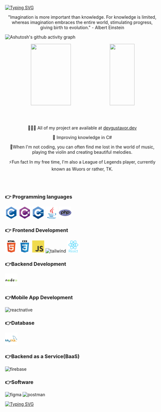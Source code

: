 [![Typing SVG](https://readme-typing-svg.demolab.com?font=Fira+Code&weight=300&pause=1000&color=FF8C00&center=true&vCenter=true&width=1000&lines=Hello%2C+My+Name+is+Gustavo+Ribeiro+%F0%9F%91%8B+;I+am+20+years+old;I+have+a+technical+degree+in+software+Development;Welcome+%F0%9F%98%84+)](https://git.io/typing-svg)

<p align="center">"Imagination is more important than knowledge. For knowledge is limited, whereas imagination embraces the entire world, stimulating progress, giving birth to evolution." - Albert Einstein</p>


![Ashutosh's github activity graph](https://github-readme-activity-graph.vercel.app/graph?username=devgustavor&bg_color=0d1117&color=ffffff&line=ff8c00&point=ffffff&hide_border=true)

<div align="center">
<img width="51%" height="200px" src="https://github-readme-stats.vercel.app/api?username=devgustavor&theme=github_dark&hide_border=true&include_all_commits=false&count_private=false">
<img width="40%" height="200px" src="https://github-readme-stats.vercel.app/api/top-langs/?username=devgustavor&theme=github_dark&hide_border=true&include_all_commits=false&count_private=false&layout=compact">

</div>

<br></br>

<div align="center">

👨🏾‍💻 All of my project are available at [devgustavor.dev](https://devgustavor.github.io)

 🔷 Improving knowledge in C#
 
🎻When I'm not coding, you can often find me lost in the world of music, playing the violin and creating beautiful melodies.

 ⚡Fun fact In my free time, I'm also a League of Legends player, currently known as Wuors or rather, TK.
</div>


<br><br>

### 👉 Programming languages
<p align="left">
 <img src="https://raw.githubusercontent.com/devicons/devicon/master/icons/c/c-original.svg" alt="c" width="40" height="40"/>
 <img src="https://raw.githubusercontent.com/devicons/devicon/master/icons/csharp/csharp-original.svg" alt="csharp" width="40" height="40"/>
 <img src="https://raw.githubusercontent.com/devicons/devicon/master/icons/cplusplus/cplusplus-original.svg" alt="cplusplus" width="40" height="40"/>
 <img src="https://raw.githubusercontent.com/devicons/devicon/master/icons/java/java-original.svg" alt="java" width="40" height="40"/>
 <img src="https://raw.githubusercontent.com/devicons/devicon/master/icons/php/php-original.svg" alt="php" width="40" height="40"/>
</p>


### 👉 Frontend Development
<p align="left">
<img src="https://raw.githubusercontent.com/devicons/devicon/master/icons/html5/html5-original-wordmark.svg" alt="html5" width="40" height="40"/>
<img src="https://raw.githubusercontent.com/devicons/devicon/master/icons/css3/css3-original-wordmark.svg" alt="css3" width="40" height="40"/>
<img src="https://raw.githubusercontent.com/devicons/devicon/master/icons/javascript/javascript-original.svg" alt="javascript" width="40" height="40"/>
 <img src="https://www.vectorlogo.zone/logos/tailwindcss/tailwindcss-icon.svg" alt="tailwind" width="40" height="40"/> 
 <img src="https://raw.githubusercontent.com/devicons/devicon/master/icons/react/react-original-wordmark.svg" alt="react" width="40" height="40"/>
</p>

### 👉Backend Development
<p align="left">
<img src="https://raw.githubusercontent.com/devicons/devicon/master/icons/nodejs/nodejs-original-wordmark.svg" alt="nodejs" width="40" height="40"/>
</p>

### 👉Mobile App Development
<p align="left">
<img src="https://reactnative.dev/img/header_logo.svg" alt="reactnative" width="40" height="40"/>
</p> 

### 👉Database
<p align="left">
<img src="https://raw.githubusercontent.com/devicons/devicon/master/icons/mysql/mysql-original-wordmark.svg" alt="mysql" width="40" height="40"/>
</p> 

### 👉Backend as a Service(BaaS)
<p align="left">
<img src="https://www.vectorlogo.zone/logos/firebase/firebase-icon.svg" alt="firebase" width="40" height="40"/>
</p> 

### 👉Software
<p align="left">
 <img src="https://www.vectorlogo.zone/logos/figma/figma-icon.svg" alt="figma" width="40" height="40"/> 
<img src="https://www.vectorlogo.zone/logos/getpostman/getpostman-icon.svg" alt="postman" width="40" height="40"/>
</p>
 
[![Typing SVG](https://readme-typing-svg.demolab.com?font=Fira+Code&weight=300&pause=1000&color=FF8C00&center=true&vCenter=true&repeat=false&width=1000&lines=My+currently+primary+projects+%E2%AC%87%EF%B8%8F)](https://git.io/typing-svg)
